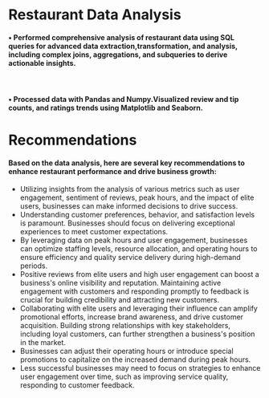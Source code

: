# Restaurant Data Analysis

#### • Performed comprehensive analysis of restaurant data using SQL queries for advanced data extraction,transformation, and analysis, including complex joins, aggregations, and subqueries to derive actionable insights.
<br/>

#### • Processed data with Pandas and Numpy.Visualized review and tip counts, and ratings trends using Matplotlib and Seaborn.


# Recommendations

#### Based on the data analysis, here are several key recommendations to enhance restaurant performance and drive business growth:

* Utilizing insights from the analysis of various metrics such as user engagement, sentiment of reviews, peak hours, and the impact of elite users, businesses can make informed decisions to drive success.
* Understanding customer preferences, behavior, and satisfaction levels is paramount. Businesses should focus on delivering exceptional experiences to meet customer expectations.
* By leveraging data on peak hours and user engagement, businesses can optimize staffing levels, resource allocation, and operating hours to ensure efficiency and quality service delivery during high-demand periods.
* Positive reviews from elite users and high user engagement can boost a business's online visibility and reputation. Maintaining active engagement with customers and responding promptly to feedback is crucial for building credibility and attracting new customers.
* Collaborating with elite users and leveraging their influence can amplify promotional efforts, increase brand awareness, and drive customer acquisition. Building strong relationships with key stakeholders, including loyal customers, can further strengthen a business's position in the market.
* Businesses can adjust their operating hours or introduce special promotions to capitalize on the
increased demand during peak hours.
* Less successful businesses may need to focus on strategies to enhance user engagement over time,
such as improving service quality, responding to customer feedback.